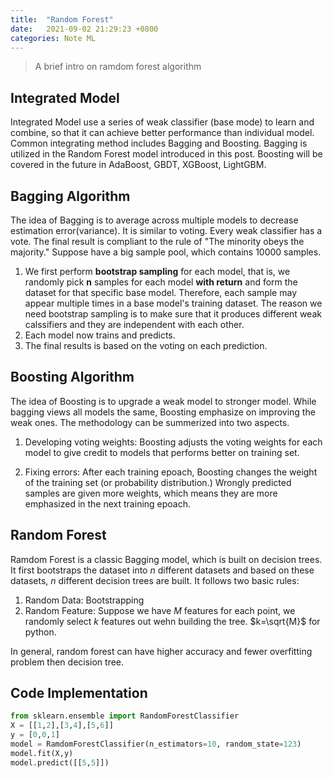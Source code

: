 ```yaml
---
title:  "Random Forest"
date:   2021-09-02 21:29:23 +0800
categories: Note ML
---
```


 > A brief intro on ramdom forest algorithm
## Integrated Model

Integrated Model use a series of weak classifier (base mode) to learn and combine, so that it can achieve better performance than individual model. Common integrating method includes Bagging and Boosting. Bagging is utilized in the Random Forest model introduced in this post. Boosting will be covered in the future in AdaBoost, GBDT, XGBoost, LightGBM.

## Bagging Algorithm

The idea of Bagging is to average across multiple models to decrease estimation error(variance). It is similar to voting. Every weak classifier has a vote. The final result is compliant to the rule of "The minority obeys the majority." Suppose have a big sample pool, which contains 10000 samples. 
1. We first perform **bootstrap sampling** for each model, that is, we randomly pick **n** samples for each model **with return** and form the dataset for that specific base model. Therefore, each sample may appear multiple times in a base model's training dataset. The reason we need bootstrap sampling is to make sure that it produces different weak calssifiers and they are independent with each other.
2. Each model now trains and predicts.
3. The final results is based on the voting on each prediction.


## Boosting Algorithm

The idea of Boosting is to upgrade a weak model to stronger model. While bagging views all models the same, Boosting emphasize on improving the weak ones. The methodology can be summerized into two aspects.

1. Developing voting weights:
Boosting adjusts the voting weights for each model to give credit to models that performs better on training set.

2. Fixing errors:
After each training epoach, Boosting changes the weight of the training set (or probability distribution.) Wrongly predicted samples are given more weights, which means they are more emphasized in the next training epoach.

## Random Forest

Ramdom Forest is a classic Bagging model, which is built on decision trees. It first bootstraps the dataset into $n$ different datasets and based on these datasets, $n$ different decision trees are built. It follows two basic rules:
1. Random Data: Bootstrapping
2. Random Feature: Suppose we have $M$ features for each point, we randomly select $k$ features out wehn building the tree. $k=\sqrt{M}$ for python.

In general, random forest can have higher accuracy and fewer overfitting problem then decision tree.

## Code Implementation

```python
from sklearn.ensemble import RandomForestClassifier
X = [[1,2],[3,4],[5,6]]
y = [0,0,1]
model = RamdomForestClassifier(n_estimators=10, random_state=123)
model.fit(X,y)
model.predict([[5,5]])
```